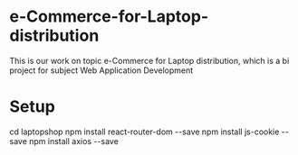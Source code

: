 # e-Commerce-for-Laptop-distribution
This is our work on topic e-Commerce for Laptop distribution, which is a bi project for subject Web Application Development


# Setup
cd laptopshop
npm install react-router-dom --save
npm install js-cookie --save
npm install axios --save